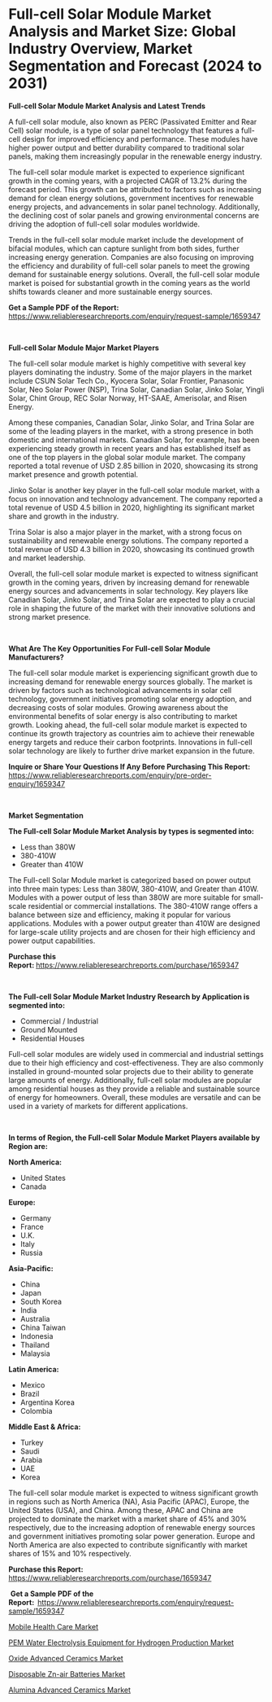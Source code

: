 <p><h1>Full-cell Solar Module Market Analysis and Market Size: Global Industry Overview, Market Segmentation and Forecast (2024 to 2031)</h1></p><p><strong>Full-cell Solar Module Market Analysis and Latest Trends</strong></p>
<p><p>A full-cell solar module, also known as PERC (Passivated Emitter and Rear Cell) solar module, is a type of solar panel technology that features a full-cell design for improved efficiency and performance. These modules have higher power output and better durability compared to traditional solar panels, making them increasingly popular in the renewable energy industry.</p><p>The full-cell solar module market is expected to experience significant growth in the coming years, with a projected CAGR of 13.2% during the forecast period. This growth can be attributed to factors such as increasing demand for clean energy solutions, government incentives for renewable energy projects, and advancements in solar panel technology. Additionally, the declining cost of solar panels and growing environmental concerns are driving the adoption of full-cell solar modules worldwide.</p><p>Trends in the full-cell solar module market include the development of bifacial modules, which can capture sunlight from both sides, further increasing energy generation. Companies are also focusing on improving the efficiency and durability of full-cell solar panels to meet the growing demand for sustainable energy solutions. Overall, the full-cell solar module market is poised for substantial growth in the coming years as the world shifts towards cleaner and more sustainable energy sources.</p></p>
<p><strong>Get a Sample PDF of the Report:&nbsp;</strong> <a href="https://www.reliableresearchreports.com/enquiry/request-sample/1659347">https://www.reliableresearchreports.com/enquiry/request-sample/1659347</a></p>
<p>&nbsp;</p>
<p><strong>Full-cell Solar Module Major Market Players</strong></p>
<p><p>The full-cell solar module market is highly competitive with several key players dominating the industry. Some of the major players in the market include CSUN Solar Tech Co., Kyocera Solar, Solar Frontier, Panasonic Solar, Neo Solar Power (NSP), Trina Solar, Canadian Solar, Jinko Solar, Yingli Solar, Chint Group, REC Solar Norway, HT-SAAE, Amerisolar, and Risen Energy.</p><p>Among these companies, Canadian Solar, Jinko Solar, and Trina Solar are some of the leading players in the market, with a strong presence in both domestic and international markets. Canadian Solar, for example, has been experiencing steady growth in recent years and has established itself as one of the top players in the global solar module market. The company reported a total revenue of USD 2.85 billion in 2020, showcasing its strong market presence and growth potential.</p><p>Jinko Solar is another key player in the full-cell solar module market, with a focus on innovation and technology advancement. The company reported a total revenue of USD 4.5 billion in 2020, highlighting its significant market share and growth in the industry.</p><p>Trina Solar is also a major player in the market, with a strong focus on sustainability and renewable energy solutions. The company reported a total revenue of USD 4.3 billion in 2020, showcasing its continued growth and market leadership.</p><p>Overall, the full-cell solar module market is expected to witness significant growth in the coming years, driven by increasing demand for renewable energy sources and advancements in solar technology. Key players like Canadian Solar, Jinko Solar, and Trina Solar are expected to play a crucial role in shaping the future of the market with their innovative solutions and strong market presence.</p></p>
<p>&nbsp;</p>
<p><strong>What Are The Key Opportunities For Full-cell Solar Module Manufacturers?</strong></p>
<p><p>The full-cell solar module market is experiencing significant growth due to increasing demand for renewable energy sources globally. The market is driven by factors such as technological advancements in solar cell technology, government initiatives promoting solar energy adoption, and decreasing costs of solar modules. Growing awareness about the environmental benefits of solar energy is also contributing to market growth. Looking ahead, the full-cell solar module market is expected to continue its growth trajectory as countries aim to achieve their renewable energy targets and reduce their carbon footprints. Innovations in full-cell solar technology are likely to further drive market expansion in the future.</p></p>
<p><strong>Inquire or Share Your Questions If Any Before Purchasing This Report:</strong> <a href="https://www.reliableresearchreports.com/enquiry/pre-order-enquiry/1659347">https://www.reliableresearchreports.com/enquiry/pre-order-enquiry/1659347</a></p>
<p>&nbsp;</p>
<p><strong>Market Segmentation</strong></p>
<p><strong>The Full-cell Solar Module Market Analysis by types is segmented into:</strong></p>
<p><ul><li>Less than 380W</li><li>380-410W</li><li>Greater than 410W</li></ul></p>
<p><p>The Full-cell Solar Module market is categorized based on power output into three main types: Less than 380W, 380-410W, and Greater than 410W. Modules with a power output of less than 380W are more suitable for small-scale residential or commercial installations. The 380-410W range offers a balance between size and efficiency, making it popular for various applications. Modules with a power output greater than 410W are designed for large-scale utility projects and are chosen for their high efficiency and power output capabilities.</p></p>
<p><strong>Purchase this Report:&nbsp;</strong><a href="https://www.reliableresearchreports.com/purchase/1659347">https://www.reliableresearchreports.com/purchase/1659347</a></p>
<p>&nbsp;</p>
<p><strong>The Full-cell Solar Module Market Industry Research by Application is segmented into:</strong></p>
<p><ul><li>Commercial / Industrial</li><li>Ground Mounted</li><li>Residential Houses</li></ul></p>
<p><p>Full-cell solar modules are widely used in commercial and industrial settings due to their high efficiency and cost-effectiveness. They are also commonly installed in ground-mounted solar projects due to their ability to generate large amounts of energy. Additionally, full-cell solar modules are popular among residential houses as they provide a reliable and sustainable source of energy for homeowners. Overall, these modules are versatile and can be used in a variety of markets for different applications.</p></p>
<p>&nbsp;</p>
<p><strong>In terms of Region, the Full-cell Solar Module Market Players available by Region are:</strong></p>
<p>
    <p> <strong> North America: </strong>
        <ul>
            <li>United States</li>
            <li>Canada</li>
        </ul>
        </p> 
    <p> <strong> Europe: </strong>
        <ul>
            <li>Germany</li>
            <li>France</li>
            <li>U.K.</li>
            <li>Italy</li>
            <li>Russia</li>
        </ul>
        </p> 
    <p> <strong> Asia-Pacific: </strong>
        <ul>
            <li>China</li>
            <li>Japan</li>
            <li>South Korea</li>
            <li>India</li>
            <li>Australia</li>
            <li>China Taiwan</li>
            <li>Indonesia</li>
            <li>Thailand</li>
            <li>Malaysia</li>
        </ul>
        </p> 
    <p> <strong> Latin America: </strong>
        <ul>
            <li>Mexico</li>
            <li>Brazil</li>
            <li>Argentina Korea</li>
            <li>Colombia</li>
        </ul>
        </p> 
    <p> <strong> Middle East & Africa: </strong>
        <ul>
            <li>Turkey</li>
            <li>Saudi</li>
            <li>Arabia</li>
            <li>UAE</li>
            <li>Korea</li>
        </ul>
    </p>
    </p>
<p><p>The full-cell solar module market is expected to witness significant growth in regions such as North America (NA), Asia Pacific (APAC), Europe, the United States (USA), and China. Among these, APAC and China are projected to dominate the market with a market share of 45% and 30% respectively, due to the increasing adoption of renewable energy sources and government initiatives promoting solar power generation. Europe and North America are also expected to contribute significantly with market shares of 15% and 10% respectively.</p></p>
<p><strong>Purchase this Report: </strong><a href="https://www.reliableresearchreports.com/purchase/1659347">https://www.reliableresearchreports.com/purchase/1659347</a></p>
<p>&nbsp;<strong>Get a Sample PDF of the Report:&nbsp;&nbsp;</strong><a href="https://www.reliableresearchreports.com/enquiry/request-sample/1659347">https://www.reliableresearchreports.com/enquiry/request-sample/1659347</a></p>
<p><strong></strong></p>
<p><p><a href="https://medium.com/@ameliahaleyi77567/mobile-health-care-market-exploring-market-share-market-trends-and-future-growth-48499e188683">Mobile Health Care Market</a></p><p><a href="https://github.com/marloy8/Market-Research-Report-List-3/blob/main/pem-water-electrolysis-equipment-for-hydrogen-production-market.md">PEM Water Electrolysis Equipment for Hydrogen Production Market</a></p><p><a href="https://issuu.com/reportprime-2/docs/oxide-advanced-ceramics-market-size-2030.pptx">Oxide Advanced Ceramics Market</a></p><p><a href="https://github.com/WillieWoodard/Market-Research-Report-List-3/blob/main/disposable-zn-air-batteries-market.md">Disposable Zn-air Batteries Market</a></p><p><a href="https://issuu.com/reportprime-2/docs/alumina-advanced-ceramics-market-size-2030.pptx">Alumina Advanced Ceramics Market</a></p></p>